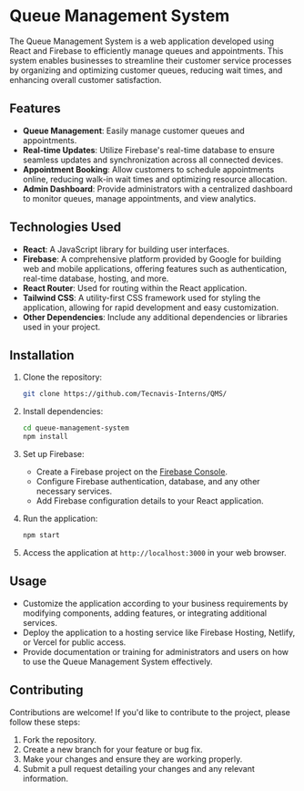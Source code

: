 # Queue Management System

The Queue Management System is a web application developed using React and Firebase to efficiently manage queues and appointments. This system enables businesses to streamline their customer service processes by organizing and optimizing customer queues, reducing wait times, and enhancing overall customer satisfaction.

## Features

- **Queue Management**: Easily manage customer queues and appointments.
- **Real-time Updates**: Utilize Firebase's real-time database to ensure seamless updates and synchronization across all connected devices.
- **Appointment Booking**: Allow customers to schedule appointments online, reducing walk-in wait times and optimizing resource allocation.
- **Admin Dashboard**: Provide administrators with a centralized dashboard to monitor queues, manage appointments, and view analytics.

## Technologies Used

- **React**: A JavaScript library for building user interfaces.
- **Firebase**: A comprehensive platform provided by Google for building web and mobile applications, offering features such as authentication, real-time database, hosting, and more.
- **React Router**: Used for routing within the React application.
- **Tailwind CSS**: A utility-first CSS framework used for styling the application, allowing for rapid development and easy customization.
- **Other Dependencies**: Include any additional dependencies or libraries used in your project.

## Installation

1. Clone the repository:

   ```bash
   git clone https://github.com/Tecnavis-Interns/QMS/
   ```

2. Install dependencies:

   ```bash
   cd queue-management-system
   npm install
   ```

3. Set up Firebase:
   - Create a Firebase project on the [Firebase Console](https://console.firebase.google.com/).
   - Configure Firebase authentication, database, and any other necessary services.
   - Add Firebase configuration details to your React application.

4. Run the application:

   ```bash
   npm start
   ```

5. Access the application at `http://localhost:3000` in your web browser.

## Usage

- Customize the application according to your business requirements by modifying components, adding features, or integrating additional services.
- Deploy the application to a hosting service like Firebase Hosting, Netlify, or Vercel for public access.
- Provide documentation or training for administrators and users on how to use the Queue Management System effectively.

## Contributing

Contributions are welcome! If you'd like to contribute to the project, please follow these steps:

1. Fork the repository.
2. Create a new branch for your feature or bug fix.
3. Make your changes and ensure they are working properly.
4. Submit a pull request detailing your changes and any relevant information.